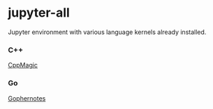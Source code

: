 # jupyter-all

Jupyter environment with various language kernels already installed.

### C++

[CppMagic](https://github.com/xapharius/CppMagic)

### Go

[Gophernotes](https://github.com/gopherdata/gophernotes)
